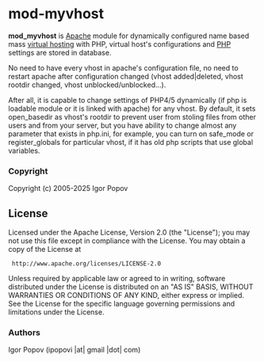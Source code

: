 # mod-myvhost
**mod\_myvhost** is [Apache](http://httpd.apache.org/) module for dynamically configured name based mass [virtual hosting](http://en.wikipedia.org/wiki/Virtual_hosting) with PHP, virtual host's configurations and [PHP](http://php.net/) settings are stored in database.

No need to have every vhost in apache's configuration file, no need to restart apache after configuration changed (vhost added|deleted, vhost rootdir changed, vhost unblocked/unblocked...).

After all, it is capable to change settings of PHP4/5 dynamically (if php is loadable module or it is linked with apache) for any vhost. By default, it sets open\_basedir as vhost's rootdir to prevent user from stoling files from other users and from your server, but you have ability to change almost any parameter that exists in php.ini, for example, you can turn on safe\_mode or register\_globals for particular vhost, if it has old php scripts that use global variables.

### Copyright

  Copyright (c) 2005-2025 Igor Popov

License
-------
   Licensed under the Apache License, Version 2.0 (the "License");
   you may not use this file except in compliance with the License.
   You may obtain a copy of the License at

     http://www.apache.org/licenses/LICENSE-2.0

   Unless required by applicable law or agreed to in writing, software
   distributed under the License is distributed on an "AS IS" BASIS,
   WITHOUT WARRANTIES OR CONDITIONS OF ANY KIND, either express or implied.
   See the License for the specific language governing permissions and
   limitations under the License.

### Authors

  Igor Popov
  (ipopovi |at| gmail |dot| com)
